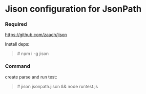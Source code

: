 # Jison configuration for JsonPath

### Required
https://github.com/zaach/jison

Install deps:
>\# npm i -g jison


### Command
create parse and run test:
>\# jison jsonpath.jison  && node runtest.js
